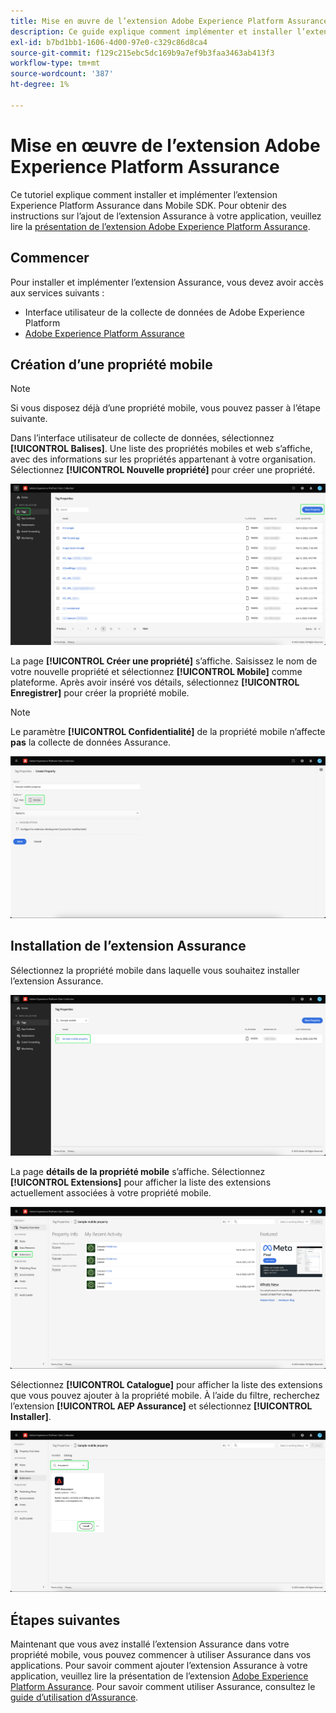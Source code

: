```yaml
---
title: Mise en œuvre de l’extension Adobe Experience Platform Assurance
description: Ce guide explique comment implémenter et installer l’extension Adobe Experience Platform Assurance.
exl-id: b7bd1bb1-1606-4d00-97e0-c329c86d8ca4
source-git-commit: f129c215ebc5dc169b9a7ef9b3faa3463ab413f3
workflow-type: tm+mt
source-wordcount: '387'
ht-degree: 1%

---
```


# Mise en œuvre de l’extension Adobe Experience Platform Assurance

Ce tutoriel explique comment installer et implémenter l’extension Experience Platform Assurance dans Mobile SDK. Pour obtenir des instructions sur l’ajout de l’extension Assurance à votre application, veuillez lire la [présentation de l’extension Adobe Experience Platform Assurance](https://developer.adobe.com/client-sdks/documentation/platform-assurance-sdk/#add-the-aep-assurance-extension-to-your-app).

## Commencer

Pour installer et implémenter l’extension Assurance, vous devez avoir accès aux services suivants :

- Interface utilisateur de la collecte de données de Adobe Experience Platform [](https://experience.adobe.com/#/data-collection/)
- [Adobe Experience Platform Assurance](https://experience.adobe.com/assurance)

## Création d’une propriété mobile

>[!NOTE]
>
>Si vous disposez déjà d’une propriété mobile, vous pouvez passer à l’étape suivante.

Dans l’interface utilisateur de collecte de données, sélectionnez **[!UICONTROL Balises]**. Une liste des propriétés mobiles et web s’affiche, avec des informations sur les propriétés appartenant à votre organisation. Sélectionnez **[!UICONTROL Nouvelle propriété]** pour créer une propriété.

![Le bouton Nouvelle propriété est mis en surbrillance et indique les éléments que vous sélectionnez pour créer une propriété](./images/implement-assurance/create-new-property.png)

La page **[!UICONTROL Créer une propriété]** s’affiche. Saisissez le nom de votre nouvelle propriété et sélectionnez **[!UICONTROL Mobile]** comme plateforme. Après avoir inséré vos détails, sélectionnez **[!UICONTROL Enregistrer]** pour créer la propriété mobile.

>[!NOTE]
>
>Le paramètre **[!UICONTROL Confidentialité]** de la propriété mobile n’affecte **pas** la collecte de données Assurance.

![La page Créer une propriété s’affiche. Vous pouvez insérer des informations sur votre propriété mobile ici.](./images/implement-assurance/create-property.png)

## Installation de l’extension Assurance

Sélectionnez la propriété mobile dans laquelle vous souhaitez installer l’extension Assurance.

![La page Propriétés de la balise s’affiche avec la propriété mobile sélectionnée en surbrillance.](./images/implement-assurance/select-mobile-property.png)

La page **détails de la propriété mobile** s’affiche. Sélectionnez **[!UICONTROL Extensions]** pour afficher la liste des extensions actuellement associées à votre propriété mobile.

![La page de détails des propriétés mobiles s’affiche. Des informations sur les activités récentes s’affichent. L’onglet Extensions est mis en surbrillance.](./images/implement-assurance/tag-properties.png)

Sélectionnez **[!UICONTROL Catalogue]** pour afficher la liste des extensions que vous pouvez ajouter à la propriété mobile. À l’aide du filtre, recherchez l’extension **[!UICONTROL AEP Assurance]** et sélectionnez **[!UICONTROL Installer]**.

![Le catalogue d’extensions s’affiche. L’extension Assurance est filtrée et affichée, avec le bouton d’installation en surbrillance.](./images/implement-assurance/assurance-extension.png)

## Étapes suivantes

Maintenant que vous avez installé l’extension Assurance dans votre propriété mobile, vous pouvez commencer à utiliser Assurance dans vos applications. Pour savoir comment ajouter l’extension Assurance à votre application, veuillez lire la présentation de l’extension [Adobe Experience Platform Assurance](https://developer.adobe.com/client-sdks/documentation/platform-assurance-sdk/#add-the-aep-assurance-extension-to-your-app). Pour savoir comment utiliser Assurance, consultez le [guide d’utilisation d’Assurance](./using-assurance.md).
